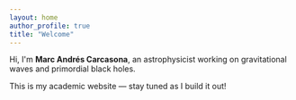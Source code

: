 ```yaml
---
layout: home
author_profile: true
title: "Welcome"
---
```


Hi, I'm **Marc Andrés Carcasona**, an astrophysicist working on gravitational waves and primordial black holes.

This is my academic website — stay tuned as I build it out!
